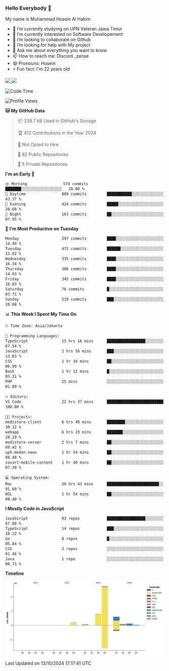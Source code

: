 ### Hello Everybody 👋

My name is Muhammad Husein Al Hakim

- 🔭 I’m currently studying on UPN Veteran Jawa Timur
- 🌱 I’m currently interested on Software Developement
- 👯 I’m looking to collaborate on Github
- 🤔 I’m looking for help with My project
- 💬 Ask me about everything you want to know
- 📫 How to reach me: Discord _zense
- 😄 Pronouns: Husein
- ⚡ Fun fact: I'm 22 years old

<p align="left">
<a href="https://github.com/huseinhq">
  <img height="180em" src="https://github-readme-stats-eight-theta.vercel.app/api?username=huseinhq&show_icons=true&theme=algolia&include_all_commits=true&count_private=true"/>
  <img height="180em" src="https://github-readme-stats-eight-theta.vercel.app/api/top-langs/?username=huseinhq&layout=compact&langs_count=8&theme=algolia"/>
</a>
</p>

<!--START_SECTION:waka-->
![Code Time](http://img.shields.io/badge/Code%20Time-1%2C524%20hrs%2023%20mins-blue)

![Profile Views](http://img.shields.io/badge/Profile%20Views-0-blue)

**🐱 My GitHub Data** 

> 📦 239.7 kB Used in GitHub's Storage 
 > 
> 🏆 412 Contributions in the Year 2024
 > 
> 🚫 Not Opted to Hire
 > 
> 📜 62 Public Repositories 
 > 
> 🔑 5 Private Repositories 
 > 
**I'm an Early 🐤** 

```text
🌞 Morning                574 commits         ███████░░░░░░░░░░░░░░░░░░   28.00 % 
🌆 Daytime                889 commits         ███████████░░░░░░░░░░░░░░   43.37 % 
🌃 Evening                424 commits         █████░░░░░░░░░░░░░░░░░░░░   20.68 % 
🌙 Night                  163 commits         ██░░░░░░░░░░░░░░░░░░░░░░░   07.95 % 
```
📅 **I'm Most Productive on Tuesday** 

```text
Monday                   297 commits         ████░░░░░░░░░░░░░░░░░░░░░   14.49 % 
Tuesday                  472 commits         ██████░░░░░░░░░░░░░░░░░░░   23.02 % 
Wednesday                335 commits         ████░░░░░░░░░░░░░░░░░░░░░   16.34 % 
Thursday                 306 commits         ████░░░░░░░░░░░░░░░░░░░░░   14.93 % 
Friday                   345 commits         ████░░░░░░░░░░░░░░░░░░░░░   16.83 % 
Saturday                 76 commits          █░░░░░░░░░░░░░░░░░░░░░░░░   03.71 % 
Sunday                   219 commits         ███░░░░░░░░░░░░░░░░░░░░░░   10.68 % 
```


📊 **This Week I Spent My Time On** 

```text
🕑︎ Time Zone: Asia/Jakarta

💬 Programming Languages: 
TypeScript               15 hrs 16 mins      █████████████████░░░░░░░░   67.54 % 
JavaScript               2 hrs 56 mins       ███░░░░░░░░░░░░░░░░░░░░░░   13.03 % 
CSS                      1 hr 34 mins        ██░░░░░░░░░░░░░░░░░░░░░░░   06.99 % 
Bash                     1 hr 12 mins        █░░░░░░░░░░░░░░░░░░░░░░░░   05.31 % 
PHP                      25 mins             ░░░░░░░░░░░░░░░░░░░░░░░░░   01.89 % 

🔥 Editors: 
VS Code                  22 hrs 37 mins      █████████████████████████   100.00 % 

🐱‍💻 Projects: 
medistore-client         6 hrs 48 mins       ████████░░░░░░░░░░░░░░░░░   30.12 % 
webapp                   6 hrs 23 mins       ███████░░░░░░░░░░░░░░░░░░   28.29 % 
medistore-server         2 hrs 7 mins        ██░░░░░░░░░░░░░░░░░░░░░░░   09.42 % 
uph-medan-news           1 hr 54 mins        ██░░░░░░░░░░░░░░░░░░░░░░░   08.40 % 
savart-mobile-content    1 hr 40 mins        ██░░░░░░░░░░░░░░░░░░░░░░░   07.39 % 

💻 Operating System: 
Mac                      20 hrs 43 mins      ███████████████████████░░   91.60 % 
WSL                      1 hr 54 mins        ██░░░░░░░░░░░░░░░░░░░░░░░   08.40 % 
```

**I Mostly Code in JavaScript** 

```text
JavaScript               93 repos            █████████████████░░░░░░░░   67.88 % 
TypeScript               14 repos            ███░░░░░░░░░░░░░░░░░░░░░░   10.22 % 
Go                       8 repos             █░░░░░░░░░░░░░░░░░░░░░░░░   05.84 % 
CSS                      2 repos             ░░░░░░░░░░░░░░░░░░░░░░░░░   01.46 % 
Java                     1 repo              ░░░░░░░░░░░░░░░░░░░░░░░░░   00.73 % 
```



**Timeline**

![Lines of Code chart](https://raw.githubusercontent.com/HuseinHQ/HuseinHQ/main/assets/bar_graph.png)


 Last Updated on 13/10/2024 17:17:41 UTC
<!--END_SECTION:waka-->
